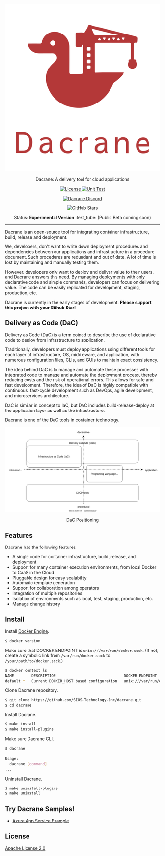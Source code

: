 <div style="text-align: center;">
  <p><img src="./doc/images/logo.svg" alt="Dacrane Icon"></p>
  <p>Dacrane: A delivery tool for cloud applications</p>
  <p>
    <a href=https://opensource.org/licenses/Apache-2.0>
      <img src="https://img.shields.io/badge/License-Apache_2.0-blue.svg" alt="License">
    </a>
    <a href="https://github.com/SIOS-Technology-Inc/dacrane/actions/workflows/unit-test.yaml">
      <img src="https://github.com/SIOS-Technology-Inc/dacrane/actions/workflows/unit-test.yaml/badge.svg?branch=main" alt="Unit Test">
    </a>
    <p>
      <a href="https://discord.gg/8nTpyRrmkm">
        <img src="https://dcbadge.vercel.app/api/server/8nTpyRrmkm" alt="Dacrane Discord">
      </a>
    </p>
  </p>
  <p>
    <img src="https://img.shields.io/github/stars/SIOS-Technology-Inc/dacrane" alt="GitHub Stars">
  </p>
  <p>
    Status: <b>Experimental Version</b> :test_tube:
    (Public Beta coming soon)
  </p>
</div>

---

Dacrane is an open-source tool for integrating container infrastructure, build, release and deployment.

We, developers, don't want to write down deployment procedures and dependencies between our applications and infrastructure in a procedure document.
Such procedures are redundant and out of date.
A lot of time is lost by maintaining and manually testing them.

However, developers only want to deploy and deliver value to their users, and Dacrane answers this need.
By managing deployments with only declarative code and simple commands, developers can focus on delivering value.
The code can be easily replicated for development, staging, production, etc.

Dacrane is currently in the early stages of development.
**Please support this project with your Github Star!**

## Delivery as Code (DaC)

Delivery as Code (DaC) is a term coined to describe the use of declarative code to deploy from infrastructure to application.

Traditionally, developers must deploy applications using different tools for each layer of infrastructure, OS, middleware, and application, with numerous configuration files, CLIs, and GUIs to maintain exact consistency.

The idea behind DaC is to manage and automate these processes with integrated code to manage and automate the deployment process, thereby reducing costs and the risk of operational errors.
This allows for safe and fast development.
Therefore, the idea of DaC is highly compatible with continuous, fast-cycle development such as DevOps, agile development, and microservices architecture.

DaC is similar in concept to IaC, but DaC includes build-release-deploy at the application layer as well as the infrastructure.

Dacrane is one of the DaC tools in container technology.

![DaC positioning](./doc/images/positioning.drawio.svg)
<div style="text-align: center;">DaC Positioning</div>

## Features

Dacrane has the following features

- A single code for container infrastructure, build, release, and deployment
- Support for many container execution environments, from local Docker to CaaS in the Cloud
- Pluggable design for easy scalability
- Automatic template generation
- Support for collaboration among operators
- Integration of multiple repositories
- Isolation of environments such as local, test, staging, production, etc.
- Manage change history

## Install

Install [Docker Engine](https://docs.docker.com/engine/install/).

```bash
$ docker version
```

Make sure that DOCKER ENDPOINT is `unix:///var/run/docker.sock`.
(If not, create a symbolic link from `/var/run/docker.sock` to `/your/path/to/docker.sock`.)

```bash
$ docker context ls
NAME        DESCRIPTION                               DOCKER ENDPOINT               ERROR
default *   Current DOCKER_HOST based configuration   unix:///var/run/docker.sock
```

Clone Dacrane repository.

```bash
$ git clone https://github.com/SIOS-Technology-Inc/dacrane.git
$ cd dacrane
```

Install Dacrane.

```bash
$ make install
$ make install-plugins
```

Make sure Dacrane CLI.

```bash
$ dacrane

Usage:
  dacrane [command]
...
```

Uninstall Dacrane.

```bash
$ make uninstall-plugins
$ make uninstall
```

## Try Dacrane Samples!

* [Azure App Service Example](./example/app-services/README.md)

## License

[Apache License 2.0](./LICENSE)
